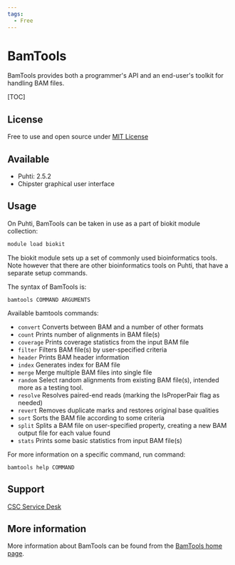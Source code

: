 ```yaml
---
tags:
  - Free
---
```


# BamTools

BamTools provides both a programmer's API and an end-user's toolkit for handling
BAM files.

[TOC]

## License

Free to use and open source under [MIT License](https://raw.githubusercontent.com/pezmaster31/bamtools/master/LICENSE)

## Available

-   Puhti: 2.5.2
-   Chipster graphical user interface

## Usage

On Puhti, BamTools can be taken in use as a part of biokit module collection:

```bash
module load biokit
```

The biokit module sets up a set of commonly used bioinformatics tools. Note however that there are other bioinformatics tools on Puhti,
that have a separate setup commands.

The syntax of BamTools is:

```
bamtools COMMAND ARGUMENTS
```

Available bamtools commands:

- `convert`         Converts between BAM and a number of other formats
- `count`           Prints number of alignments in BAM file(s)
- `coverage`        Prints coverage statistics from the input BAM file
- `filter`          Filters BAM file(s) by user-specified criteria
- `header`          Prints BAM header information
- `index`           Generates index for BAM file
- `merge`           Merge multiple BAM files into single file
- `random`          Select random alignments from existing BAM file(s), intended more as a testing tool.
- `resolve`         Resolves paired-end reads (marking the IsProperPair flag as needed)
- `revert`          Removes duplicate marks and restores original base qualities
- `sort`            Sorts the BAM file according to some criteria
- `split`           Splits a BAM file on user-specified property, creating a new BAM output file for each value found
- `stats`           Prints some basic statistics from input BAM file(s)

For more information on a specific command, run command:

```
bamtools help COMMAND
```

## Support

[CSC Service Desk](../support/contact.md)

## More information

More information about BamTools can be found from the [BamTools home page](https://github.com/pezmaster31/bamtools).
